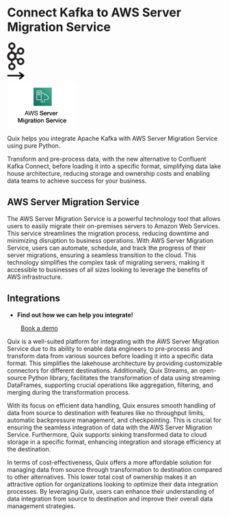 # Connect Kafka to AWS Server Migration Service

<div class="connect-images cards blog-grid-card" markdown>
<div>
<img src="../images/kafka_logo.png" width="40px" />
</div>
<div>
<img src="../images/arrow.svg" width="40px" />
</div>
<div>
<img src="./images/aws-server-migration-service_1.jpg" />
</div>
</div>

Quix helps you integrate Apache Kafka with AWS Server Migration Service using pure Python.

Transform and pre-process data, with the new alternative to Confluent Kafka Connect, before loading it into a specific format, simplifying data lake house architecture, reducing storage and ownership costs and enabling data teams to achieve success for your business.

## AWS Server Migration Service

The AWS Server Migration Service is a powerful technology tool that allows users to easily migrate their on-premises servers to Amazon Web Services. This service streamlines the migration process, reducing downtime and minimizing disruption to business operations. With AWS Server Migration Service, users can automate, schedule, and track the progress of their server migrations, ensuring a seamless transition to the cloud. This technology simplifies the complex task of migrating servers, making it accessible to businesses of all sizes looking to leverage the benefits of AWS infrastructure.

## Integrations

<div class="grid cards" markdown>

- __Find out how we can help you integrate!__

    <a class="md-button md-button--primary" href="https://share.hsforms.com/1iW0TmZzKQMChk0lxd_tGiw4yjw2?__hstc=175542013.2303933fbd746c0ac86d9ccbe9bc9100.1728383268831.1729603416735.1729620918855.31&__hssc=175542013.1.1729620918855&__hsfp=2132701734" target="_blank" style="margin:.5rem;">Book a demo</a>

</div>


Quix is a well-suited platform for integrating with the AWS Server Migration Service due to its ability to enable data engineers to pre-process and transform data from various sources before loading it into a specific data format. This simplifies the lakehouse architecture by providing customizable connectors for different destinations. Additionally, Quix Streams, an open-source Python library, facilitates the transformation of data using streaming DataFrames, supporting crucial operations like aggregation, filtering, and merging during the transformation process.

With its focus on efficient data handling, Quix ensures smooth handling of data from source to destination with features like no throughput limits, automatic backpressure management, and checkpointing. This is crucial for ensuring the seamless integration of data with the AWS Server Migration Service. Furthermore, Quix supports sinking transformed data to cloud storage in a specific format, enhancing integration and storage efficiency at the destination.

In terms of cost-effectiveness, Quix offers a more affordable solution for managing data from source through transformation to destination compared to other alternatives. This lower total cost of ownership makes it an attractive option for organizations looking to optimize their data integration processes. By leveraging Quix, users can enhance their understanding of data integration from source to destination and improve their overall data management strategies.


